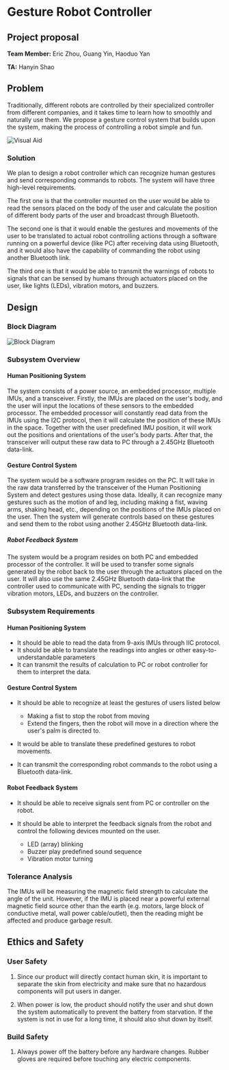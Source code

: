 # **Gesture Robot Controller**

## **Project proposal**

**Team Member:** Eric Zhou, Guang Yin, Haoduo Yan

**TA:** Hanyin Shao

## **Problem**

Traditionally, different robots are controlled by their specialized controller from different companies, and it takes time to learn how to smoothly and naturally use them. We propose a gesture control system that builds upon the system, making the process of controlling a robot simple and fun.

![Visual Aid](visual_aid.png)

### **Solution**

We plan to design a robot controller which can recognize human gestures and send corresponding commands to robots. The system will have three high-level requirements.

The first one is that the controller mounted on the user would be able to read the sensors placed on the body of the user and calculate the position of different body parts of the user and broadcast through Bluetooth.

The second one is that it would enable the gestures and movements of the user to be translated to actual robot controlling actions through a software running on a powerful device (like PC) after receiving data using Bluetooth, and it would also have the capability of commanding the robot using another Bluetooth link.

The third one is that it would be able to transmit the warnings of robots to signals that can be sensed by humans through actuators placed on the user, like lights (LEDs), vibration motors, and buzzers.

## **Design**

### **Block Diagram**

![Block Diagram](block_diagram.png)

### **Subsystem Overview**

#### **Human Positioning System**

The system consists of a power source, an embedded processor, multiple IMUs, and a transceiver. Firstly, the IMUs are placed on the user's body, and the user will input the locations of these sensors to the embedded processor. The embedded processor will constantly read data from the IMUs using the I2C protocol, then it will calculate the position of these IMUs in the space. Together with the user predefined IMU position, it will work out the positions and orientations of the user's body parts. After that, the transceiver will output these raw data to PC through a 2.45GHz Bluetooth data-link.

#### **Gesture Control System**

The system would be a software program resides on the PC. It will take in the raw data transferred by the transceiver of the Human Positioning System and detect gestures using those data. Ideally, it can recognize many gestures such as the motion of and leg, including making a fist, waving arms, shaking head, etc., depending on the positions of the IMUs placed on the user. Then the system will generate controls based on these gestures and send them to the robot using another 2.45GHz Bluetooth data-link.

##### **Robot Feedback System**

The system would be a program resides on both PC and embedded processor of the controller. It will be used to transfer some signals generated by the robot back to the user through the actuators placed on the user. It will also use the same 2.45GHz Bluetooth data-link that the controller used to communicate with PC, sending the signals to trigger vibration motors, LEDs, and buzzers on the controller.

### **Subsystem Requirements**

#### **Human Positioning System**

- It should be able to read the data from 9-axis IMUs through IIC protocol.
- It should be able to translate the readings into angles or other easy-to-understandable parameters
- It can transmit the results of calculation to PC or robot controller for them to interpret the data.

#### **Gesture Control System**

- It should be able to recognize at least the gestures of users listed below

  - Making a fist to stop the robot from moving
  - Extend the fingers, then the robot will move in a direction where the user's palm is directed to.

- It would be able to translate these predefined gestures to robot movements.
- It can transmit the corresponding robot commands to the robot using a Bluetooth data-link.

#### **Robot Feedback System**

- It should be able to receive signals sent from PC or controller on the robot.
- It should be able to interpret the feedback signals from the robot and control the following devices mounted on the user.

  - LED (array) blinking
  - Buzzer play predefined sound sequence
  - Vibration motor turning

### **Tolerance Analysis**

The IMUs will be measuring the magnetic field strength to calculate the angle of the unit. However, if the IMU is placed near a powerful external magnetic field source other than the earth (e.g. motors, large block of conductive metal, wall power cable/outlet), then the reading might be affected and produce garbage result.

## **Ethics and Safety**

### User Safety

1. Since our product will directly contact human skin, it is important to separate the skin from electricity and make sure that no hazardous components will put users in danger.

2. When power is low, the product should notify the user and shut down the system automatically to prevent the battery from starvation. If the system is not in use for a long time, it should also shut down by itself.

### Build Safety

1. Always power off the battery before any hardware changes. Rubber gloves are required before touching any electric components.
